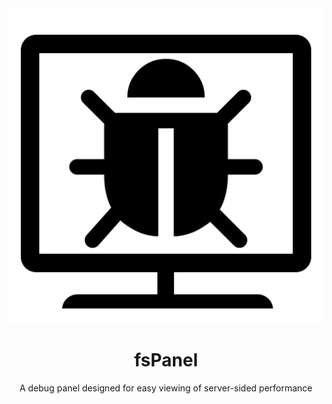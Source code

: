 <div align="center">

<img src=".moonwave/static/logo.png" width="512" />

# fsPanel

A debug panel designed for easy viewing of server-sided performance

</div>